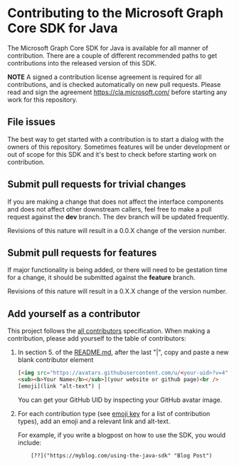 # Contributing to the Microsoft Graph Core SDK for Java

The Microsoft Graph Core SDK for Java is available for all manner of contribution. There are a couple of different recommended paths to get contributions into the released version of this SDK.

__NOTE__ A signed a contribution license agreement is required for all contributions, and is checked automatically on new pull requests. Please read and sign the agreement https://cla.microsoft.com/ before starting any work for this repository.

## File issues

The best way to get started with a contribution is to start a dialog with the owners of this repository. Sometimes features will be under development or out of scope for this SDK and it's best to check before starting work on contribution.

## Submit pull requests for trivial changes

If you are making a change that does not affect the interface components and does not affect other downstream callers, feel free to make a pull request against the __dev__ branch.  The dev branch will be updated frequently.

Revisions of this nature will result in a 0.0.X change of the version number.

## Submit pull requests for features

If major functionality is being added, or there will need to be gestation time for a change, it should be submitted against the __feature__ branch.

Revisions of this nature will result in a 0.X.X change of the version number.

## Add yourself as a contributor

This project follows the [all contributors](https://github.com/kentcdodds/all-contributors) specification. When making a contribution, please add yourself to the table of contributors:

 1. In section 5. of the [README.md](https://github.com/microsoftgraph/msgraph-sdk-java-core/blob/dev/readme.md), after the last "|", copy and paste a new blank contributor element
    ```html
    [<img src="https://avatars.githubusercontent.com/u/<your-uid>?v=4" width="100px;"/><br />
    <sub><b>Your Name</b></sub>](your website or github page)<br />
    [emoji](link "alt-text") |
    ```

    You can get your GitHub UID by inspecting your GitHub avatar image.

2. For each contribution type (see [emoji key](https://github.com/kentcdodds/all-contributors#emoji-key) for a list of contribution types), add an emoji and a relevant link and alt-text.
    
    For example, if you write a blogpost on how to use the SDK, you would include:
    
	```html
	    [??]("https://myblog.com/using-the-java-sdk" "Blog Post")